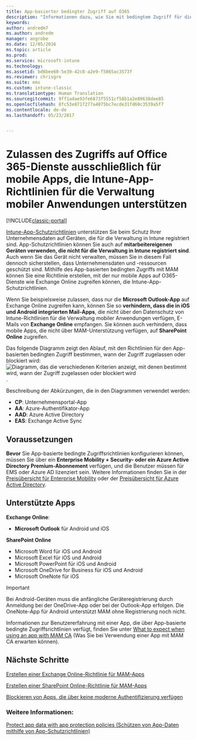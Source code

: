```yaml
---
title: App-basierter bedingter Zugriff auf O365
description: "Informationen dazu, wie Sie mit bedingtem Zugriff für die Verwaltung mobiler Anwendungen bestimmen können, welche Apps auf O365-Dienste zugreifen dürfen."
keywords: 
author: andredm7
ms.author: andredm
manager: angrobe
ms.date: 12/05/2016
ms.topic: article
ms.prod: 
ms.service: microsoft-intune
ms.technology: 
ms.assetid: bd6bee60-5e39-42c8-a2e9-f5865ac3573f
ms.reviewer: chrisgre
ms.suite: ems
ms.custom: intune-classic
ms.translationtype: Human Translation
ms.sourcegitcommit: 9ff1adae93fe6873f5551cf58b1a2e89638dee85
ms.openlocfilehash: 8fc53e8717277a4075bc7ecde31fd60c3539a5f7
ms.contentlocale: de-de
ms.lasthandoff: 05/23/2017


---
```


# <a name="allow-only-mobile-apps-that-support-intune-app-protection-policies-to-access-office-365-services"></a>Zulassen des Zugriffs auf Office 365-Dienste ausschließlich für mobile Apps, die Intune-App-Richtlinien für die Verwaltung mobiler Anwendungen unterstützen

[!INCLUDE[classic-portal](../includes/classic-portal.md)]

[Intune-App-Schutzrichtlinien](protect-apps-and-data-with-microsoft-intune.md) unterstützen Sie beim Schutz Ihrer Unternehmensdaten auf Geräten, die für die Verwaltung in Intune registriert sind. App-Schutzrichtlinien können Sie auch auf **mitarbeitereigenen Geräten verwenden, die nicht für die Verwaltung in Intune registriert sind**.  Auch wenn Sie das Gerät nicht verwalten, müssen Sie in diesem Fall dennoch sicherstellen, dass Unternehmensdaten und -ressourcen geschützt sind. Mithilfe des App-basierten bedingten Zugriffs mit MAM können Sie eine Richtlinie erstellen, mit der nur mobile Apps auf O365-Dienste wie Exchange Online zugreifen können, die Intune-App-Schutzrichtlinien.

Wenn Sie beispielsweise zulassen, dass nur die **Microsoft Outlook-App** auf Exchange Online zugreifen kann, können Sie so **verhindern, dass die in iOS und Android integrierten Mail-Apps**, die nicht über den Datenschutz von Intune-Richtlinien für die Verwaltung mobiler Anwendungen verfügen, E-Mails von **Exchange Online** empfangen. Sie können auch verhindern, dass mobile Apps, die nicht über MAM-Unterstützung verfügen, auf **SharePoint Online** zugreifen.

Das folgende Diagramm zeigt den Ablauf, mit den Richtlinien für den App-basierten bedingten Zugriff bestimmen, wann der Zugriff zugelassen oder blockiert wird: ![Diagramm, das die verschiedenen Kriterien anzeigt, mit denen bestimmt wird, wann der Zugriff zugelassen oder blockiert wird](../media/mam-ca-decision-flow_simple.png).

Beschreibung der Abkürzungen, die in den Diagrammen verwendet werden:
* **CP**: Unternehmensportal-App
* **AA**: Azure-Authentifikator-App
* **AAD**: Azure Active Directory
* **EAS**: Exchange Active Sync

## <a name="prerequisites"></a>Voraussetzungen
**Bevor** Sie App-basierte bedingte Zugriffsrichtlinien konfigurieren können, müssen Sie über ein **Enterprise Mobility + Security- oder ein Azure Active Directory Premium-Abonnement** verfügen, und die Benutzer müssen für EMS oder Azure AD lizenziert sein. Weitere Informationen finden Sie in der [Preisübersicht für Enterprise Mobility](https://www.microsoft.com/cloud-platform/enterprise-mobility-pricing) oder der [Preisübersicht für Azure Active Directory](https://azure.microsoft.com/pricing/details/active-directory/).


## <a name="supported-apps"></a>Unterstützte Apps
**Exchange Online**:
* **Microsoft Outlook** für Android und iOS

**SharePoint Online**
* Microsoft Word für iOS und Android
* Microsoft Excel für iOS und Android
* Microsoft PowerPoint für iOS und Android
* Microsoft OneDrive for Business für iOS und Android
* Microsoft OneNote für iOS

>[!IMPORTANT]
>Bei Android-Geräten muss die anfängliche Geräteregistrierung durch Anmeldung bei der OneDrive-App oder bei der Outlook-App erfolgen. Die OneNote-App für Android unterstützt MAM ohne Registrierung noch nicht.

Informationen zur Benutzererfahrung mit einer App, die über App-basierte bedingte Zugriffsrichtlinien verfügt, finden Sie unter [What to expect when using an app with MAM CA](use-apps-with-mam-ca.md) (Was Sie bei Verwendung einer App mit MAM CA erwarten können).


## <a name="next-steps"></a>Nächste Schritte
[Erstellen einer Exchange Online-Richtlinie für MAM-Apps](mam-ca-for-exchange-online.md)

[Erstellen einer SharePoint Online-Richtlinie für MAM-Apps](mam-ca-for-sharepoint-online.md)

[Blockieren von Apps, die über keine moderne Authentifizierung verfügen](block-apps-with-no-modern-authentication.md)

### <a name="see-also"></a>Weitere Informationen:

[Protect app data with app protection policies (Schützen von App-Daten mithilfe von App-Schutzrichtlinien)](protect-app-data-using-mobile-app-management-policies-with-microsoft-intune.md)

